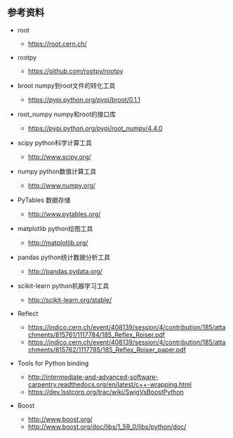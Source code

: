 ## 参考资料
+ root
    * https://root.cern.ch/

+ rootpy
    * https://github.com/rootpy/rootpy

+ broot numpy到root文件的转化工具
    * https://pypi.python.org/pypi/broot/0.1.1

+ root_numpy numpy和root的接口库
    * https://pypi.python.org/pypi/root_numpy/4.4.0

+ scipy python科学计算工具
    * http://www.scipy.org/

+ numpy python数值计算工具
    * http://www.numpy.org/

+ PyTables 数据存储
    * http://www.pytables.org/

+ matplotlib python绘图工具
    * http://matplotlib.org/

+ pandas python统计数据分析工具
    * http://pandas.pydata.org/

+ scikit-learn python机器学习工具
    * http://scikit-learn.org/stable/

+ Reflect
    * https://indico.cern.ch/event/408139/session/4/contribution/185/attachments/815761/1117784/185_Reflex_Roiser.pdf
    * https://indico.cern.ch/event/408139/session/4/contribution/185/attachments/815762/1117785/185_Reflex_Roiser_paper.pdf

+ Tools for Python binding
    * http://intermediate-and-advanced-software-carpentry.readthedocs.org/en/latest/c++-wrapping.html
    * https://dev.lsstcorp.org/trac/wiki/SwigVsBoostPython

+ Boost
    * http://www.boost.org/
    * http://www.boost.org/doc/libs/1_59_0/libs/python/doc/
